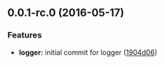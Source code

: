 <a name="0.0.1-rc.0"></a>
## 0.0.1-rc.0 (2016-05-17)


### Features

* **logger:** initial commit for logger ([1904d06](https://github.com/sketch7/ssv-ng2-core/commit/1904d06))



